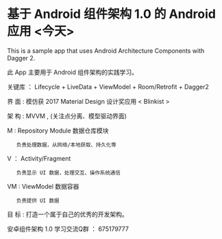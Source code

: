 
基于 Android 组件架构 1.0 的 Android 应用 <今天>
===========================================================

This is a sample app that uses Android Architecture Components with Dagger 2.

此 App 主要用于 Android 组件架构的实践学习。


关键库  ： Lifecycle + LiveData + ViewModel + Room/Retrofit + Dagger2

界  面  :  模仿获 2017 Material Design 设计奖应用 < Blinkist >

架  构  :  MVVM  ,   (关注点分离、模型驱动界面)

  M :  Repository Module 数据仓库模块

       负责处理数据，从网络/本地获取、持久化等

  V ： Activity/Fragment

       负责显示 UI 数据，处理交互、操作系统通信

 VM :  ViewModel 数据容器

       负责提供 UI 数据

目 标  :  打造一个属于自己的优秀的开发架构。


安卓组件架构 1.0 学习交流Q群 ： 675179777
